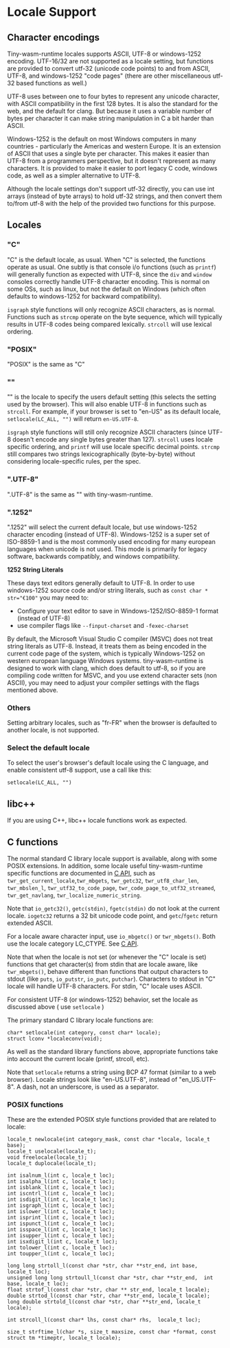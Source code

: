 # Locale Support

## Character encodings
Tiny-wasm-runtime locales supports ASCII, UTF-8 or windows-1252 encoding.  UTF-16/32 are not supported as a locale setting, but functions are provided to convert utf-32 (unicode code points) to and from ASCII, UTF-8, and windows-1252 "code pages" (there are other miscellaneous utf-32 based functions as well.)

UTF-8 uses between one to four bytes to represent any unicode character, with ASCII compatibility in the first 128 bytes.  It is also the standard for the web, and the default for clang.   But because it uses a variable number of bytes per character it can make string manipulation in C a bit harder than ASCII.

Windows-1252 is the default on most Windows computers in many countries - particularly the Americas and western Europe.  It is an extension of ASCII that uses a single byte per character.  This makes it easier than UTF-8 from a programmers perspective, but it doesn't represent as many characters.   It is provided to make it easier to port legacy C code, windows code,  as well as a simpler alternative to UTF-8.

Although the locale settings don't support utf-32 directly, you can use int arrays (instead of byte arrays) to hold utf-32 strings, and then convert them to/from utf-8 with the help of the provided two functions for this purpose.  

## Locales

### "C" 
"C" is the default locale, as usual.  When "C" is selected, the functions operate as usual. One subtly is that console i/o functions (such as `printf`) will generally function as expected with UTF-8, since the `div` and `window` consoles correctly handle UTF-8 character encoding.  This is normal on some OSs, such as linux, but not the default on Windows (which often defaults to windows-1252 for backward compatibility).

 `isgraph` style functions will only recognize ASCII characters, as is normal.   Functions such as `strcmp` operate on the byte sequence, which will typically results in UTF-8 codes being compared lexically. `strcoll` will use lexical ordering.

### "POSIX"
"POSIX" is the same as "C"
  
### ""
"" is the locale to specify the users default setting (this selects the setting used by the browser).  This will also enable UTF-8 in functions such as `strcoll`.  For example, if your browser is set to "en-US" as its default locale, `setlocale(LC_ALL, "")` will return `en-US.UTF-8`.  

`isgraph` style functions will still only recognize ASCII characters (since UTF-8 doesn't encode any single bytes greater than 127).  `strcoll`  uses locale specific ordering, and `printf` will use locale specific decimal points.  `strcmp` still compares two strings lexicographically (byte-by-byte) without considering locale-specific rules, per the spec. 

### ".UTF-8" 
".UTF-8" is the same as "" with tiny-wasm-runtime.

### ".1252"
".1252" will select the current default locale, but use windows-1252 character encoding (instead of UTF-8). Windows-1252 is a super set of ISO-8859-1 and is the most commonly used encoding for many european languages when unicode is not used.  This mode is primarily for legacy software, backwards compatibly, and windows compatibility.   

**1252 String Literals**

These days text editors generally default to UTF-8.  In order to use windows-1252  source code and/or string literals, such as `const char * str="€100"` you may need to: 

   - Configure your text editor to save in Windows-1252/ISO-8859-1 format (instead of UTF-8)
   - use compiler flags like `--finput-charset` and `-fexec-charset`
  
  By default, the Microsoft Visual Studio C compiler (MSVC) does not treat string literals as UTF-8. Instead, it treats them as being encoded in the current code page of the system, which is typically Windows-1252 on western european language Windows systems.  tiny-wasm-runtime is designed to work with clang, which does default to utf-8, so if you are compiling code written for MSVC, and you use extend character sets (non ASCII), you may need to adjust your compiler settings with the flags mentioned above.

### Others
Setting arbitrary locales, such as "fr-FR" when the browser is defaulted to another locale, is not supported.  

### Select the default locale
To select the user's browser's default locale using the C language, and enable consistent utf-8 support, use a call like this:

~~~
setlocale(LC_ALL, "")
~~~

## libc++
If you are using C++, libc++ locale functions work as expected.

## C functions
The normal standard C library locale support is available, along with some POSIX extensions.   In addition, some locale useful tiny-wasm-runtime specific functions are documented in [C API](../api/api-c-general.md), such as `twr_get_current_locale`,`twr_mbgets`, `twr_getc32`, `twr_utf8_char_len`, `twr_mbslen_l`, `twr_utf32_to_code_page`, `twr_code_page_to_utf32_streamed`, `twr_get_navlang`, `twr_localize_numeric_string`.

Note that `io_getc32()`, `getc(stdin)`, `fgetc(stdin)` do not look at the current locale.  `iogetc32` returns a 32 bit unicode code point, and `getc`/`fgetc` return extended ASCII. 

For a locale aware character input, use `io_mbgetc()` or `twr_mbgets()`. Both use the locale category LC_CTYPE.  See [C API](../api/api-c-general.md).

Note that when the locale is not set (or whenever the "C" locale is set) functions that get character(s) from stdin that are locale aware, like `twr_mbgets()`, behave different than functions that output characters to stdout (like  `puts`, `io_putstr`, `io_putc`, `putchar`).  Characters to stdout in "C" locale will handle UTF-8 characters.  For stdin, "C" locale uses ASCII.

For consistent UTF-8 (or windows-1252) behavior, set the locale as discussed above ( use `setlocale` )

The primary standard C library locale functions are:
~~~
char* setlocale(int category, const char* locale);
struct lconv *localeconv(void);
~~~

As well as the standard library functions above, appropriate functions take into account the current locale (printf, strcoll, etc).

Note that `setlocale` returns a string using BCP 47 format (similar to a web browser).  Locale strings look like "en-US.UTF-8", instead of "en_US.UTF-8".
A dash, not an underscore, is used as a separator.

### POSIX functions 
These are the extended POSIX style functions provided that are related to locale:

~~~
locale_t newlocale(int category_mask, const char *locale, locale_t base);
locale_t uselocale(locale_t);
void freelocale(locale_t);
locale_t duplocale(locale_t);

int isalnum_l(int c, locale_t loc);
int isalpha_l(int c, locale_t loc);
int isblank_l(int c, locale_t loc);
int iscntrl_l(int c, locale_t loc);
int isdigit_l(int c, locale_t loc);
int isgraph_l(int c, locale_t loc);
int islower_l(int c, locale_t loc);
int isprint_l(int c, locale_t loc);
int ispunct_l(int c, locale_t loc);
int isspace_l(int c, locale_t loc);
int isupper_l(int c, locale_t loc);
int isxdigit_l(int c, locale_t loc);
int tolower_l(int c, locale_t loc);
int toupper_l(int c, locale_t loc);

long long strtoll_l(const char *str, char **str_end, int base,  locale_t loc);
unsigned long long strtoull_l(const char *str, char **str_end,  int base, locale_t loc);
float strtof_l(const char *str, char ** str_end, locale_t locale);
double strtod_l(const char *str, char **str_end, locale_t locale);
long double strtold_l(const char *str, char **str_end, locale_t locale);

int strcoll_l(const char* lhs, const char* rhs,  locale_t loc);

size_t strftime_l(char *s, size_t maxsize, const char *format, const struct tm *timeptr, locale_t locale);

~~~






